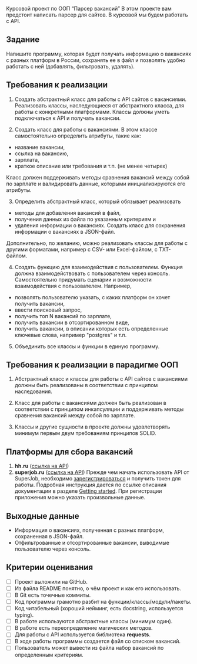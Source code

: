 Курсовой проект по ООП “Парсер вакансий”
В этом проекте вам предстоит написать парсер для сайтов. 
В курсовой мы будем работать с API.
## Задание

Напишите программу, которая будет получать информацию о вакансиях с разных платформ 
в России, сохранять ее в файл и позволять удобно работать с ней (добавлять, фильтровать, удалять).

## Требования к реализации

1. Создать абстрактный класс для работы с API сайтов с вакансиями. Реализовать классы, наследующиеся 
от абстрактного класса, для работы с конкретными платформами. 
Классы должны уметь подключаться к API и получать вакансии.

2. Создать класс для работы с вакансиями. 
В этом классе самостоятельно определить атрибуты, такие как: 
- название вакансии, 
- ссылка на вакансию, 
- зарплата, 
- краткое описание или требования и т.п. (не менее четырех) 

Класс должен поддерживать методы сравнения вакансий между собой по зарплате и валидировать данные, 
которыми инициализируются его атрибуты.

3. Определить абстрактный класс, который обязывает реализовать 
- методы для добавления вакансий в файл, 
- получения данных из файла по указанным критериям и 
- удаления информации о вакансиях. 
Создать класс для сохранения информации о вакансиях в JSON-файл. 

Дополнительно, по желанию, можно реализовать классы для работы с другими форматами, 
например с CSV- или Excel-файлом, с TXT-файлом.

4. Создать функцию для взаимодействия с пользователем. 
Функция должна взаимодействовать с пользователем через консоль. 
Самостоятельно придумать сценарии и возможности взаимодействия с пользователем. 
Например, 
- позволять пользователю указать, с каких платформ он хочет получить вакансии, 
- ввести поисковый запрос, 
- получить топ N вакансий по зарплате, 
- получить вакансии в отсортированном виде, 
- получить вакансии, в описании которых есть определенные ключевые слова, например "postgres" и т.п.

5. Объединить все классы и функции в единую программу.

## Требования к реализации в парадигме ООП

1. Абстрактный класс и классы для работы с API сайтов с вакансиями 
должны быть реализованы в соответствии с принципом наследования.

2. Класс для работы с вакансиями должен быть реализован в соответствии с принципом 
инкапсуляции и поддерживать методы сравнения вакансий между собой по зарплате.

3. Классы и другие сущности в проекте должны удовлетворять минимум первым двум требованиям принципов SOLID.

## Платформы для сбора вакансий

1. **hh.ru** ([ссылка на API](https://github.com/hhru/api/blob/master/docs/general.md))
2. **superjob.ru** ([ссылка на API](https://api.superjob.ru/))
   Прежде чем начать использовать API от SuperJob, необходимо 
   [зарегистрироваться](https://www.superjob.ru/auth/login/?returnUrl=https://api.superjob.ru/register/) 
и получить токен для работы. 
Подробная инструкция дается по ссылке описания документации в разделе 
[Getting started](https://api.superjob.ru/#gettin). 
При регистрации приложения можно указать произвольные данные.

## Выходные данные

- Информация о вакансиях, полученная с разных платформ, сохраненная в JSON-файл.
- Отфильтрованные и отсортированные вакансии, выводимые пользователю через консоль.

## Критерии оценивания

- [ ]  Проект выложили на GitHub.
- [ ]  Из файла README понятно, о чём проект и как его использовать.
- [ ]  В Git есть точечные коммиты.
- [ ]  Код программы грамотно разбит на функции/классы/модули/пакеты.
- [ ]  Код читабельный (хороший нейминг, есть docstring, используется typing).
- [ ]  В работе используются абстрактные классы (минимум один).
- [ ]  В работе есть переопределение магических методов.
- [ ]  Для работы с API используется библиотека **requests**.
- [ ]  В ходе работы программы создается файл со списком вакансий.
- [ ]  Пользователь может вывести из файла набор вакансий по определенным критериям.
